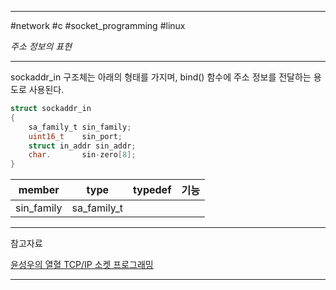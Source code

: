 
---

#network #c #socket_programming #linux

*주소 정보의 표현*

---

sockaddr_in  구조체는 아래의 형태를 가지며, bind() 함수에 주소 정보를 전달하는 용도로 사용된다.

```C
struct sockaddr_in
{
	sa_family_t sin_family;
	uint16_t    sin_port;
	struct in_addr sin_addr;
	char.       sin-zero[8];
}
```

| member     | type        | typedef | 기능 | 
| ---------- | ----------- | ------- | ---- |
| sin_family | sa_family_t |         |      |

---

참고자료

[윤성우의 열혈 TCP/IP 소켓 프로그래밍](https://product.kyobobook.co.kr/detail/S000001589146)

---